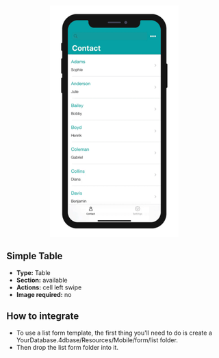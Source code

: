 <p align="center"><img src="https://github.com/4d-for-ios/4d-for-ios-form-list-SimpleTable/blob/master/template.gif
" alt="Simple Table" height="auto" width="300"></p>

## Simple Table

* **Type:** Table
* **Section:** available
* **Actions:** cell left swipe
* **Image required:** no

## How to integrate

* To use a list form template, the first thing you'll need to do is create a YourDatabase.4dbase/Resources/Mobile/form/list folder.
* Then drop the list form folder into it.
